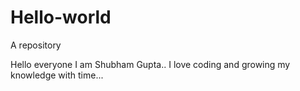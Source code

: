 # Hello-world
A repository

Hello everyone
I am Shubham Gupta..  I love coding and growing my knowledge with time...
